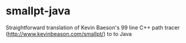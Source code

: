 # smallpt-java

Straightforward translation of Kevin Baeson's 99 line C++ path tracer (http://www.kevinbeason.com/smallpt/) to to Java
